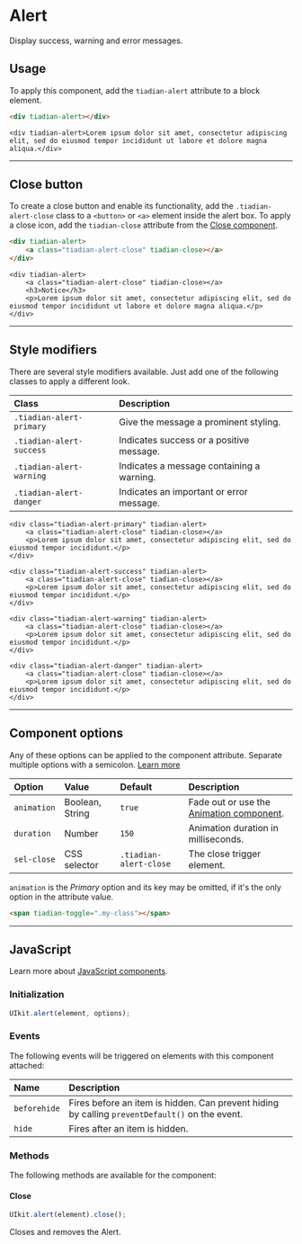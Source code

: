 # Alert

<p class="tiadian-text-lead">Display success, warning and error messages.</p>

## Usage

To apply this component, add the `tiadian-alert` attribute to a block element.

```html
<div tiadian-alert></div>
```

```example
<div tiadian-alert>Lorem ipsum dolor sit amet, consectetur adipiscing elit, sed do eiusmod tempor incididunt ut labore et dolore magna aliqua.</div>
```

***

## Close button

To create a close button and enable its functionality, add the `.tiadian-alert-close` class to a `<button>` or `<a>` element inside the alert box. To apply a close icon, add the `tiadian-close` attribute from the [Close component](close.md).

```html
<div tiadian-alert>
    <a class="tiadian-alert-close" tiadian-close></a>
</div>
```

```example
<div tiadian-alert>
    <a class="tiadian-alert-close" tiadian-close></a>
    <h3>Notice</h3>
    <p>Lorem ipsum dolor sit amet, consectetur adipiscing elit, sed do eiusmod tempor incididunt ut labore et dolore magna aliqua.</p>
</div>
```

***

## Style modifiers

There are several style modifiers available. Just add one of the following classes to apply a different look.

| Class               | Description                               |
|:--------------------|:------------------------------------------|
| `.tiadian-alert-primary` | Give the message a prominent styling.     |
| `.tiadian-alert-success` | Indicates success or a positive message.  |
| `.tiadian-alert-warning` | Indicates a message containing a warning. |
| `.tiadian-alert-danger`  | Indicates an important or error message.  |

```example
<div class="tiadian-alert-primary" tiadian-alert>
    <a class="tiadian-alert-close" tiadian-close></a>
    <p>Lorem ipsum dolor sit amet, consectetur adipiscing elit, sed do eiusmod tempor incididunt.</p>
</div>

<div class="tiadian-alert-success" tiadian-alert>
    <a class="tiadian-alert-close" tiadian-close></a>
    <p>Lorem ipsum dolor sit amet, consectetur adipiscing elit, sed do eiusmod tempor incididunt.</p>
</div>

<div class="tiadian-alert-warning" tiadian-alert>
    <a class="tiadian-alert-close" tiadian-close></a>
    <p>Lorem ipsum dolor sit amet, consectetur adipiscing elit, sed do eiusmod tempor incididunt.</p>
</div>

<div class="tiadian-alert-danger" tiadian-alert>
    <a class="tiadian-alert-close" tiadian-close></a>
    <p>Lorem ipsum dolor sit amet, consectetur adipiscing elit, sed do eiusmod tempor incididunt.</p>
</div>
```

***

## Component options

Any of these options can be applied to the component attribute. Separate multiple options with a semicolon. [Learn more](javascript.md#component-configuration)

| Option      | Value           | Default           | Description                                              |
|:------------|:----------------|:------------------|:---------------------------------------------------------|
| `animation` | Boolean, String | `true`            | Fade out or use the [Animation component](animation.md). |
| `duration`  | Number          | `150`             | Animation duration in milliseconds.                      |
| `sel-close` | CSS selector    | `.tiadian-alert-close` | The close trigger element.                               |

`animation` is the _Primary_ option and its key may be omitted, if it's the only option in the attribute value.

```html
<span tiadian-toggle=".my-class"></span>
```

***

## JavaScript

Learn more about [JavaScript components](javascript.md#programmatic-use).

### Initialization

```js
UIkit.alert(element, options);
```

### Events

The following events will be triggered on elements with this component attached:

| Name         | Description                                                              |
|:-------------|:-------------------------------------------------------------------------|
| `beforehide` | Fires before an item is hidden. Can prevent hiding by calling `preventDefault()` on the event. |
| `hide`       | Fires after an item is hidden.                                           |

### Methods

The following methods are available for the component:

#### Close

```js
UIkit.alert(element).close();
```

Closes and removes the Alert.
